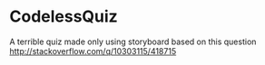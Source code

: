 CodelessQuiz
============

A terrible quiz made only using storyboard based on this question http://stackoverflow.com/q/10303115/418715